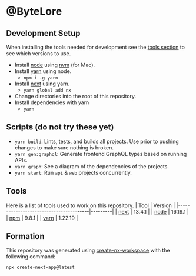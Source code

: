 # @ByteLore

## Development Setup

When installing the tools needed for development see the [tools section](#tools) to see which versions to use.

* Install [node](https://nodejs.org) using [nvm](https://github.com/nvm-sh/nvm) (for Mac).
* Install [yarn](https://yarnpkg.com) using node.
  - `npm i -g yarn`
* Install [next](https://nextjs.org/docs/getting-started/installation) using yarn.
  - `yarn global add nx`
* Change directories into the root of this repository.
* Install dependencies with yarn
  - `yarn`

## Scripts (do not try these yet)

* `yarn build`: Lints, tests, and builds all projects. Use prior to pushing changes to make sure nothing is broken.
* `yarn gen:graphql`: Generate frontend GraphQL types based on running APIs.
* `yarn graph`: See a diagram of the dependencies of the projects.
* `yarn start`: Run `api` & `web` projects concurrently.

## Tools

Here is a list of tools used to work on this repository.
| Tool                                   | Version |
|----------------------------------------|---------|
| [next](https://nextjs.org/)            | 13.4.1  |
| [node](https://nodejs.org)             | 16.19.1 |
| [npm](https://nodejs.org)              | 9.8.1   |
| [yarn](https://yarnpkg.com)            | 1.22.19 |


## Formation
This repository was generated using [create-nx-workspace](https://nextjs.org/docs/getting-started/installation) with the following command:
```bash
npx create-next-app@latest
```
